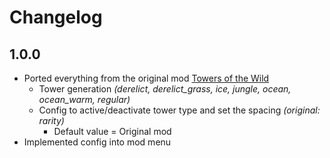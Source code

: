 # Changelog

## 1.0.0
* Ported everything from the original mod [Towers of the Wild](https://github.com/Idrae/Towers_Of_The_Wild-1.16.3)
  * Tower generation *(derelict, derelict_grass, ice, jungle, ocean, ocean_warm, regular)*
  * Config to active/deactivate tower type and set the spacing *(original: rarity)*
    * Default value = Original mod
* Implemented config into mod menu
